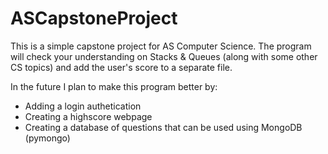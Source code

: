 # ASCapstoneProject
This is a simple capstone project for AS Computer Science. The program will check your understanding on Stacks & Queues (along with some other CS topics) and add the user's score to a separate file.

In the future I plan to make this program better by:
- Adding a login authetication 
- Creating a highscore webpage 
- Creating a database of questions that can be used using MongoDB (pymongo)